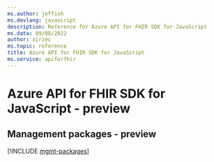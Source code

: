 ```yaml
---
ms.author: jeffish
ms.devlang: javascript
description: Reference for Azure API for FHIR SDK for JavaScript
ms.data: 09/08/2022
author: xirzec
ms.topic: reference
title: Azure API for FHIR SDK for JavaScript
ms.service: apiforfhir
---
```

# Azure API for FHIR SDK for JavaScript - preview

## Management packages - preview
[!INCLUDE [mgmt-packages](api-for-fhir-mgmt-index.md)]
